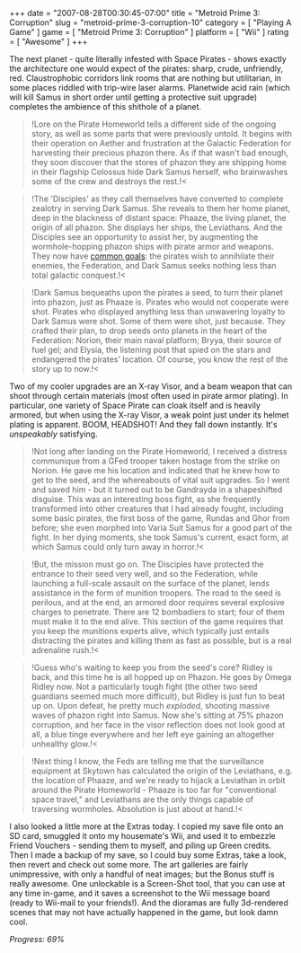 +++
date = "2007-08-28T00:30:45-07:00"
title = "Metroid Prime 3: Corruption"
slug = "metroid-prime-3-corruption-10"
category = [ "Playing A Game" ]
game = [ "Metroid Prime 3: Corruption" ]
platform = [ "Wii" ]
rating = [ "Awesome" ]
+++

The next planet - quite literally infested with Space Pirates - shows exactly the architecture one would expect of the pirates: sharp, crude, unfriendly, red.  Claustrophobic corridors link rooms that are nothing but utilitarian, in some places riddled with trip-wire laser alarms.  Planetwide acid rain (which will kill Samus in short order until getting a protective suit upgrade) completes the ambience of this shithole of a planet.

>!Lore on the Pirate Homeworld tells a different side of the ongoing story, as well as some parts that were previously untold.  It begins with their operation on Aether and frustration at the Galactic Federation for harvesting their precious phazon there.  As if that wasn't bad enough, they soon discover that the stores of phazon they are shipping home in their flagship Colossus hide Dark Samus herself, who brainwashes some of the crew and destroys the rest.!<

>!The 'Disciples' as they call themselves have converted to complete zealotry in serving Dark Samus.  She reveals to them her home planet, deep in the blackness of distant space: Phaaze, the living planet, the origin of all phazon.  She displays her ships, the Leviathans.  And the Disciples see an opportunity to assist her, by augmenting the wormhole-hopping phazon ships with pirate armor and weapons.  They now have <a href="http://www.youtube.com/watch?v=2ke3iyT-zRA">common goals</a>: the pirates wish to annihilate their enemies, the Federation, and Dark Samus seeks nothing less than total galactic conquest.!<

>!Dark Samus bequeaths upon the pirates a seed, to turn their planet into phazon, just as Phaaze is.  Pirates who would not cooperate were shot.  Pirates who displayed anything less than unwavering loyalty to Dark Samus were shot.  Some of them were shot, just because.  They crafted their plan, to drop seeds onto planets in the heart of the Federation: Norion, their main naval platform; Bryya, their source of fuel gel; and Elysia, the listening post that spied on the stars and endangered the pirates' location.  Of course, you know the rest of the story up to now.!<

Two of my cooler upgrades are an X-ray Visor, and a beam weapon that can shoot through certain materials (most often used in pirate armor plating).  In particular, one variety of Space Pirate can cloak itself and is heavily armored, but when using the X-ray Visor, a weak point just under its helmet plating is apparent.  BOOM, HEADSHOT!  And they fall down instantly.  It's <i>unspeakably</i> satisfying.

>!Not long after landing on the Pirate Homeworld, I received a distress communique from a GFed trooper taken hostage from the strike on Norion.  He gave me his location and indicated that he knew how to get to the seed, and the whereabouts of vital suit upgrades.  So I went and saved him - but it turned out to be Gandrayda in a shapeshifted disguise.  This was an interesting boss fight, as she frequently transformed into other creatures that I had already fought, including some basic pirates, the first boss of the game, Rundas and Ghor from before; she even morphed into Varia Suit Samus for a good part of the fight.  In her dying moments, she took Samus's current, exact form, at which Samus could only turn away in horror.!<

>!But, the mission must go on.  The Disciples have protected the entrance to their seed very well, and so the Federation, while launching a full-scale assault on the surface of the planet, lends assistance in the form of munition troopers.  The road to the seed is perilous, and at the end, an armored door requires several explosive charges to penetrate.  There are 12 bombadiers to start; four of them must make it to the end alive.  This section of the game requires that you keep the munitions experts alive, which typically just entails distracting the pirates and killing them as fast as possible, but is a real adrenaline rush.!<

>!Guess who's waiting to keep you from the seed's core?  Ridley is back, and this time he is all hopped up on Phazon.  He goes by Omega Ridley now.  Not a particularly tough fight (the other two seed guardians seemed much more difficult), but Ridley is just fun to beat up on.  Upon defeat, he pretty much <i>exploded</i>, shooting massive waves of phazon right into Samus.  Now she's sitting at 75% phazon corruption, and her face in the visor reflection does not look good at all, a blue tinge everywhere and her left eye gaining an altogether unhealthy glow.!<

>!Next thing I know, the Feds are telling me that the surveillance equipment at Skytown has calculated the origin of the Leviathans, e.g. the location of Phaaze, and we're ready to hijack a Leviathan in orbit around the Pirate Homeworld - Phaaze is too far for "conventional space travel," and Leviathans are the only things capable of traversing wormholes.  Absolution is just about at hand.!<

I also looked a little more at the Extras today.  I copied my save file onto an SD card, smuggled it onto my housemate's Wii, and used it to embezzle Friend Vouchers - sending them to myself, and piling up Green credits.  Then I made a backup of my save, so I could buy some Extras, take a look, then revert and check out some more.  The art galleries are fairly unimpressive, with only a handful of neat images; but the Bonus stuff is really awesome.  One unlockable is a Screen-Shot tool, that you can use at any time in-game, and it saves a screenshot to the Wii message board (ready to Wii-mail to your friends!).  And the dioramas are fully 3d-rendered scenes that may not have actually happened in the game, but look damn cool.

<i>Progress: 69%</i>
